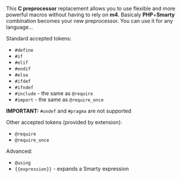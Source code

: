 
This **C preprocessor** replacement allows you to use flexible and more powerful macros without having to rely on **m4**.
Basicaly **PHP**+**Smarty** combination becomes your new preprocessor. You can use it for any language...

Standard accepted tokens:

* `#define`
* `#if`
* `#elif`
* `#endif`
* `#else`
* `#ifdef`
* `#ifndef`
* `#include` - the same as `@require`
* `#import` - the same as `@require_once`
 
**IMPORTANT:** `#undef` and `#pragma` are not supported

Other accepted tokens (provided by extension):

* `@require` 
* `@require_once`

Advanced:

* `@using`
* `{{expression}}` - expands a Smarty expression
